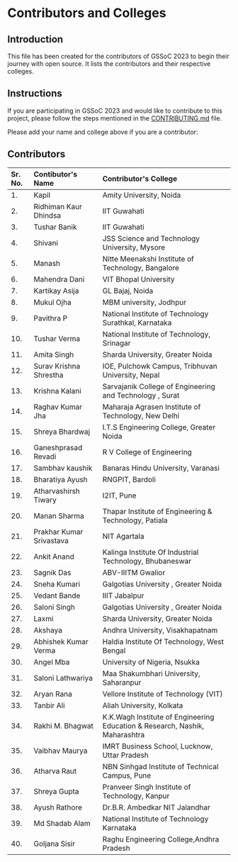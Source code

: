 # Contributors and Colleges

## Introduction

This file has been created for the contributors of GSSoC 2023 to begin their journey with open source. It lists the contributors and their respective colleges.

## Instructions

If you are participating in GSSoC 2023 and would like to contribute to this project, please follow the steps mentioned in the [CONTRIBUTING.md](CONTRIBUTING.md) file.

Please add your name and college above if you are a contributor:

## Contributors

| Sr. No. | Contibutor's Name        | Contributor's College                                                       |
| :------ | :----------------------- | :-------------------------------------------------------------------------- |
| 1.      | Kapil                    | Amity University, Noida                                                     |
| 2.      | Ridhiman Kaur Dhindsa    | IIT Guwahati                                                                |
| 3.      | Tushar Banik             | IIT Guwahati                                                                |
| 4.      | Shivani                  | JSS Science and Technology University, Mysore                               |
| 5.      | Manash                   | Nitte Meenakshi Institute of Technology, Bangalore                          |
| 6.      | Mahendra Dani            | VIT Bhopal University                                                       |
| 7.      | Kartikay Asija           | GL Bajaj, Noida                                                             |
| 8.      | Mukul Ojha               | MBM university, Jodhpur                                                     |
| 9.      | Pavithra P               | National Institute of Technology Surathkal, Karnataka                       |
| 10.     | Tushar Verma             | National Institute of Technology, Srinagar                                  |
| 11.     | Amita Singh              | Sharda University, Greater Noida                                            |
| 12.     | Surav Krishna Shrestha   | IOE, Pulchowk Campus, Tribhuvan University, Nepal                           |
| 13.     | Krishna Kalani           | Sarvajanik College of Engineering and Technology , Surat                    |
| 14.     | Raghav Kumar Jha         | Maharaja Agrasen Institute of Technology, New Delhi                         |
| 15.     | Shreya Bhardwaj          | I.T.S Engineering College, Greater Noida                                    |
| 16.     | Ganeshprasad Revadi      | R V College of Engineering                                                  |
| 17.     | Sambhav kaushik          | Banaras Hindu University, Varanasi                                          |
| 18.     | Bharatiya Ayush          | RNGPIT, Bardoli                                                             |
| 19.     | Atharvashirsh Tiwary     | I2IT, Pune                                                                  |
| 20.     | Manan Sharma             | Thapar Institute of Engineering & Technology, Patiala                       |
| 21.     | Prakhar Kumar Srivastava | NIT Agartala                                                                |
| 22.     | Ankit Anand              | Kalinga Institute Of Industrial Technology, Bhubaneswar                     |
| 23.     | Sagnik Das               | ABV-IIITM Gwalior                                                           |
| 24.     | Sneha Kumari             | Galgotias University , Greater Noida                                        |
| 25.     | Vedant Bande             | IIIT Jabalpur                                                               |
| 26.     | Saloni Singh             | Galgotias University , Greater Noida                                        |
| 27.     | Laxmi                    | Sharda University, Greater Noida                                            |
| 28.     | Akshaya                  | Andhra University, Visakhapatnam                                            |
| 29.     | Abhishek Kumar Verma     | Haldia Institute Of Technology, West Bengal                                 |
| 30.     | Angel Mba                | University of Nigeria, Nsukka                                               |
| 31.     | Saloni Lathwariya        | Maa Shakumbhari University, Saharanpur                                      |
| 32.     | Aryan Rana               | Vellore Institute of Technology (VIT)                                       |
| 33.     | Tanbir Ali               | Aliah University, Kolkata                                                   |
| 34.     | Rakhi M. Bhagwat         | K.K.Wagh Institute of Engineering Education & Research, Nashik, Maharashtra |
| 35.     | Vaibhav Maurya           | IMRT Business School, Lucknow, Uttar Pradesh                                |
| 36.     | Atharva Raut             | NBN Sinhgad Institute of Technical Campus, Pune                             |
| 37.     | Shreya Gupta             | Pranveer Singh Institute of Technology, Kanpur                              |
| 38.     | Ayush Rathore            | Dr.B.R. Ambedkar NIT Jalandhar                                              |
| 39.     | Md Shadab Alam           | National Institute of Technology Karnataka
| 40.     | Goljana Sisir            | Raghu Engineering College,Andhra Pradesh                                    |
